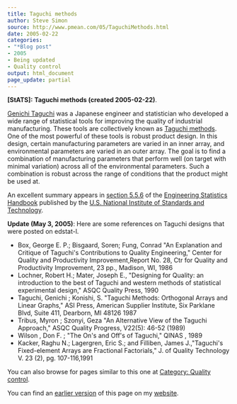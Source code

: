 ```yaml
---
title: Taguchi methods
author: Steve Simon
source: http://www.pmean.com/05/TaguchiMethods.html
date: 2005-02-22
categories:
- "*Blog post"
- 2005
- Being updated
- Quality control
output: html_document
page_update: partial
---
```

**[StATS]:** **Taguchi methods (created
2005-02-22)**.

[Genichi Taguchi](http://en.wikipedia.org/wiki/Genichi_Taguchi) was a
Japanese engineer and statistician who developed a wide range of
statistical tools for improving the quality of industrial manufacturing.
These tools are collectively known as [Taguchi
methods](http://en.wikipedia.org/wiki/Taguchi_methods). One of the most
powerful of these tools is robust product design. In this design,
certain manufacturing parameters are varied in an inner array, and
environmental parameters are varied in an outer array. The goal is to
find a combination of manufacturing parameters that perform well (on
target with minimal variation) across all of the environmental
parameters. Such a combination is robust across the range of conditions
that the product might be used at.

An excellent summary appears in [section
5.5.6](http://www.itl.nist.gov/div898/handbook/pri/section5/pri56.htm)
of the [Engineering Statistics
Handbook](http://www.itl.nist.gov/div898/handbook/index.htm) published
by the [U.S. National Institute of Standards and
Technology](http://www.nist.gov/).

**Update (May 3, 2005)**: Here are some references on Taguchi designs
that were posted on edstat-l.

- Box, George E. P.; Bisgaard, Soren; Fung, Conrad "An Explanation
and Critique of Taguchi's Contributions to Quality Engineering,"
Center for Quality and Productivity Improvement,Report No. 28, Ctr
for Quality and Productivity Improvement, 23 pp., Madison, WI, 1986
- Lochner, Robert H.; Mater, Joseph E., "Designing for Quality: an
introduction to the best of Taguchi and western methods of
statistical experimental design," ASQC Quality Press, 1990
- Taguchi, Genichi ; Konishi, S. "Taguchi Methods: Orthogonal Arrays
and Linear Graphs," ASI Press, American Supplier Institute, Six
Parklane Blvd, Suite 411, Dearborn, MI 48126 1987
- Tribus, Myron ; Szonyi, Geza "An Alternative View of the Taguchi
Approach," ASQC Quality Progress, V22(5): 46-52 (1989)
- Wilson , Don F. ; "The On's and Off's of Taguchi," QINAS , 1989
- Kacker, Raghu N.; Lagergren, Eric S.; and Filliben, James
J.,"Taguchi's Fixed-element Arrays are Fractional Factorials," J.
of Quality Technology V. 23 (2), pg. 107-116,1991

 You can also browse
for pages similar to this one at [Category: Quality
control](../category/QualityControl.html).

You can find an [earlier version][sim1] of this page on my [website][sim2].

[sim1]: http://www.pmean.com/05/TaguchiMethods.html
[sim2]: http://www.pmean.com

